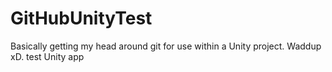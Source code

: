 # GitHubUnityTest

Basically getting my head around git for use within a Unity project. Waddup xD.
test Unity app
